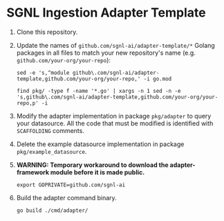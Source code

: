 # SGNL Ingestion Adapter Template

1. Clone this repository.
1. Update the names of `github.com/sgnl-ai/adapter-template/*` Golang packages in all files to match your new repository's name (e.g. `github.com/your-org/your-repo`):

   ```
   sed -e 's,^module github\.com/sgnl-ai/adapter-template,github.com/your-org/your-repo,' -i go.mod
   ```

   ```
   find pkg/ -type f -name '*.go' | xargs -n 1 sed -n -e 's,github\.com/sgnl-ai/adapter-template,github.com/your-org/your-repo,p' -i
   ```

1. Modify the adapter implementation in package `pkg/adapter` to query your datasource. All the code that must be modified is identified with `SCAFFOLDING` comments.
1. Delete the example datasource implementation in package `pkg/example_datasource`.
1. **WARNING: Temporary workaround to download the adapter-framework module before it is made public.**
   ```
   export GOPRIVATE=github.com/sgnl-ai
   ```
1. Build the adapter command binary.
   ```
   go build ./cmd/adapter/
   ```
